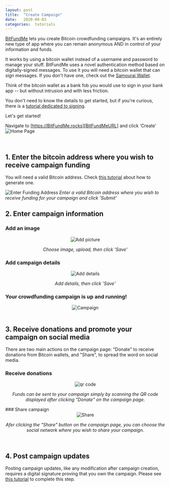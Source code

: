 ```yaml
---
layout: post
title:  "Create Campaign"
date:   2020-09-03
categories:  tutorials
---
```


[BitFundMe][BitFundMe] lets you create Bitcoin crowdfunding campaigns. It's an entirely new type of app where you can remain anonymous AND in control of your information and funds.

It works by using a bitcoin wallet instead of a username and password to manage your stuff. BitFundMe uses a novel authentication method based on digitally-signed messages. To use it you will need a bitcoin wallet that can sign messages. If you don't have one, check out the [Samourai Wallet][SamouraiWallet].

Think of the bitcoin wallet as a bank fob you would use to sign in your bank app -- but without intrusion and with less friction.

You don't need to know the details to get started, but if you're curious, there is a [tutorial dedicated to signing][signingTutorial].

Let's get started! 

Navigate to [https://BitFundMe.rocks][BitFundMeURL] and click 'Create'
![Home Page](/assets/homePage.svg)

<br/>

## 1. Enter the bitcoin address where you wish to receive campaign funding

You will need a valid Bitcoin address. Check [this tutorial][Generate] about how to generate one.

![Enter Funding Address](/assets/newAddress.svg)
*Enter a valid Bitcoin address where you wish to receive funding for your campaign and click 'Submit'*

## 2. Enter campaign information
### Add an image
<div style="text-align: center">
   <img alt="Add picture" src="/assets/pictureAdd.svg" />
</div> 
<p align='center'> <i>Choose image, upload, then click 'Save'</i></p>

### Add campaign details
<div style="text-align: center">
   <img alt="Add details" src="/assets/detailsAdd.png" />
</div> 
<p align='center'> <i>Add details, then click 'Save'</i></p>


### Your crowdfunding campaign is up and running!
<div style="text-align: center">
   <img alt="Campaign" src="/assets/campaign.svg" />
</div> 

<br/>

## 3. Receive donations and promote your campaign on social media
There are two main actions on the campaign page: "Donate" to receive donations from Bitcoin wallets, and "Share", to spread the word on social media.
### Receive donations
<div style="text-align: center">
   <img alt="qr code" src="/assets/qr.svg" />
</div> 
<p align='center'> <i>Funds can be sent to your campaign simply by scanning the QR code displayed after clicking "Donate" on the campaign page.</i></p>
### Share campaign
<div style="text-align: center">
   <img alt="Share" src="/assets/share.svg" />
</div> 
<p align='center'> <i>Afer clicking the "Share" button on the campaign page, you can choose the social network where you wish to share your campaign.</i></p>
<br/>

## 4. Post campaign updates 
Posting campaign updates, like any modification after campaign creation, requires a digital signature proving that you own the campaign. Please see [this tutorial][signingTutorial] to complete this step.

[SamouraiWallet]: https://samouraiwallet.com
[signingTutorial]: /tutorials/2020/09/04/signing.html
[BitFundMe]: https://bitfundme.rocks
[Generate]: /tutorials/2020/09/05/generate-address.html
[BitFundMeURL]:https://BitFundMe.rocks

